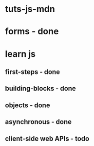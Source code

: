 # tuts-js-mdn

# forms - done
# learn js
## first-steps - done
## building-blocks - done
## objects - done
## asynchronous - done
## client-side web APIs - todo